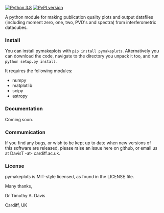 [![Python 3.8](https://img.shields.io/badge/python-3.8-blue.svg)](https://www.python.org/downloads/release/python-382/) [![PyPI version](https://badge.fury.io/py/pymakeplots.svg)](https://badge.fury.io/py/pymakeplots) 

A python module for making publication quality plots and output datafiles (including moment zero, one, two, PVD's and spectra) from interferometric datacubes. 


### Install

You can install pymakeplots with `pip install pymakeplots`. Alternatively you can download the code, navigate to the directory you unpack it too, and run `python setup.py install`.
    
It requires the following modules:

* numpy
* matplotlib
* scipy
* astropy


### Documentation

Coming soon.


### Commumication

If you find any bugs, or wish to be kept up to date when new versions of this software are released, please raise an issue here on github, or email us at DavisT -at- cardiff.ac.uk.

### License

pymakeplots is MIT-style licensed, as found in the LICENSE file.


Many thanks,

Dr Timothy A. Davis

Cardiff, UK
